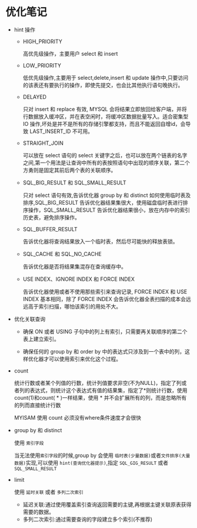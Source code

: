 # 优化笔记

- hint 操作

  - HIGH_PRIORITY
    
    高优先级操作，主要用户 select 和 insert
    
  - LOW_PRIORITY
  
    低优先级操作,主要用于 select,delete,insert 和 update 操作中,只要访问的该表还有要执行的操作，即使先提交，也会比其他执行语句晚执行。
    
  - DELAYED
    
    只对 insert 和 replace 有效, MYSQL 会将结果立即放回给客户端，并将行数据放入缓冲区，并在表空闲时，将缓冲区数据批量写入。适合密集型 IO 操作,坏处是并不是所有的存储引擎都支持，而且不能返回自增id，会导致 LAST_INSERT_ID 不可用。
    
  - STRAIGHT_JOIN
  
    可以放在 select 语句的 select 关键字之后，也可以放在两个链表的名字之间,第一个用法是让查询中所有的表按照语句中出现的顺序关联，第二个方勇则是固定其前后两个表的关联顺序。
    
  - SQL_BIG_RESULT 和 SQL_SMALL_RESULT
  
    只对 select 语句有效,告诉优化器 group by 和 distinct 如何使用临时表及排序,SQL_BIG_RESULT 告诉优化器结果集很大，使用磁盘临时表进行排序操作，SQL_SMALL_RESULT 告诉优化器结果很小，放在内存中的索引历史表，避免排序操作。
    
  - SQL_BUFFER_RESULT
  
    告诉优化器将查询结果放入一个临时表，然后尽可能快的释放表锁。
    
  - SQL_CACHE 和 SQL_NO_CACHE
  
    告诉优化器是否将结果集混存在查询缓存中。
    
  - USE INDEX、IGNORE INDEX 和 FORCE INDEX
  
    告诉优化器使用或者不使用那些索引来查询记录, FORCE INDEX 和 USE INDEX 基本相同，除了 FORCE INDEX 会告诉优化器全表扫描的成本会远远高于索引扫描，哪怕该索引的用处不大。

- 优化关联查询

  - 确保 ON 或者 USING 子句中的列上有索引，只需要再关联顺序的第二个表上建立索引。
  
  - 确保任何的 group by 和 order by 中的表达式只涉及到一个表中的列，这样优化器才可以使用索引来优化这个过程。
  

- count
  
  统计行数或者某个列值的行数，统计列值要求非空(不为NULL)，指定了列或者列的表达式，则统计这个表达式有值的结果集，指定了*则统计行数，使用count(1)和count( * )一样结果，使用 * 并不会扩展所有的列，而是忽略所有的列而直接统计行数
  
  MYISAM 使用 count 必须没有where条件速度才会很快

- group by 和 distinct
  
  使用 `索引字段`
  
  当无法使用`索引字段`的时候,group by 会使用 `临时表(少量数据)`或者`文件排序(大量数据)`实现,可以使用 `hint(查询优化器提示)`,指定 `SQL_GIG_RESULT` 或者 `SQL_SMALL_RESULT`
  
  
- limit

  使用 `延时关联` 或者 `多列二次索引`
 
  - 延迟关联:通过使用覆盖索引查询返回需要的主键,再根据主键关联原表获得需要的数据。
  - 多列二次索引:通过需要查询的字段建立多个索引(不推荐)
  
